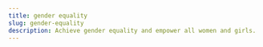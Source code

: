 ```yaml
---
title: gender equality
slug: gender-equality
description: Achieve gender equality and empower all women and girls.
---
```

